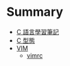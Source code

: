 # Summary

* [C 語言學習筆記](README.md)
* [C 型態](c/README.md)
* [VIM](vim/README.md)
   * [vimrc](vim/vimrc)

